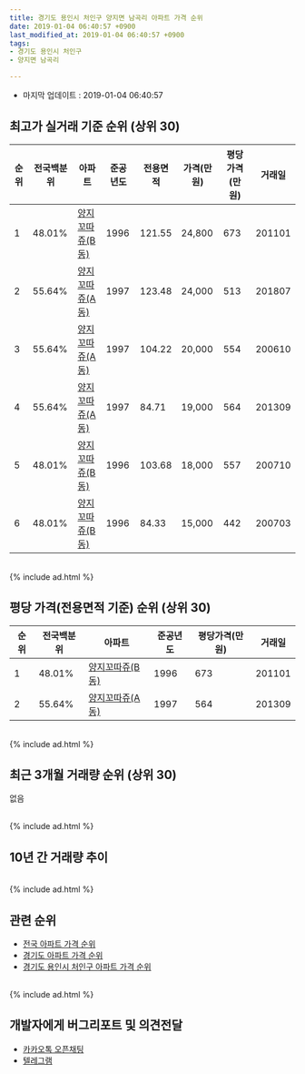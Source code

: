 ```yaml
---
title: 경기도 용인시 처인구 양지면 남곡리 아파트 가격 순위
date: 2019-01-04 06:40:57 +0900
last_modified_at: 2019-01-04 06:40:57 +0900
tags:
- 경기도 용인시 처인구
- 양지면 남곡리

---
```


* 마지막 업데이트 : 2019-01-04 06:40:57

## 최고가 실거래 기준 순위 (상위 30)


|순위|전국백분위|아파트|준공년도|전용면적|가격(만원)|평당가격(만원)|거래일|
|---|---|---|---|---|---|---|---|
|1|48.01%|[양지꼬따쥬(B동)](https://search.naver.com/search.naver?query=%EA%B2%BD%EA%B8%B0%EB%8F%84+%EC%9A%A9%EC%9D%B8%EC%8B%9C+%EC%B2%98%EC%9D%B8%EA%B5%AC+%EC%96%91%EC%A7%80%EB%A9%B4+%EB%82%A8%EA%B3%A1%EB%A6%AC+%EC%96%91%EC%A7%80%EA%BC%AC%EB%94%B0%EC%A5%AC%28B%EB%8F%99%29)|1996|121.55|24,800|673|201101|
|2|55.64%|[양지꼬따쥬(A동)](https://search.naver.com/search.naver?query=%EA%B2%BD%EA%B8%B0%EB%8F%84+%EC%9A%A9%EC%9D%B8%EC%8B%9C+%EC%B2%98%EC%9D%B8%EA%B5%AC+%EC%96%91%EC%A7%80%EB%A9%B4+%EB%82%A8%EA%B3%A1%EB%A6%AC+%EC%96%91%EC%A7%80%EA%BC%AC%EB%94%B0%EC%A5%AC%28A%EB%8F%99%29)|1997|123.48|24,000|513|201807|
|3|55.64%|[양지꼬따쥬(A동)](https://search.naver.com/search.naver?query=%EA%B2%BD%EA%B8%B0%EB%8F%84+%EC%9A%A9%EC%9D%B8%EC%8B%9C+%EC%B2%98%EC%9D%B8%EA%B5%AC+%EC%96%91%EC%A7%80%EB%A9%B4+%EB%82%A8%EA%B3%A1%EB%A6%AC+%EC%96%91%EC%A7%80%EA%BC%AC%EB%94%B0%EC%A5%AC%28A%EB%8F%99%29)|1997|104.22|20,000|554|200610|
|4|55.64%|[양지꼬따쥬(A동)](https://search.naver.com/search.naver?query=%EA%B2%BD%EA%B8%B0%EB%8F%84+%EC%9A%A9%EC%9D%B8%EC%8B%9C+%EC%B2%98%EC%9D%B8%EA%B5%AC+%EC%96%91%EC%A7%80%EB%A9%B4+%EB%82%A8%EA%B3%A1%EB%A6%AC+%EC%96%91%EC%A7%80%EA%BC%AC%EB%94%B0%EC%A5%AC%28A%EB%8F%99%29)|1997|84.71|19,000|564|201309|
|5|48.01%|[양지꼬따쥬(B동)](https://search.naver.com/search.naver?query=%EA%B2%BD%EA%B8%B0%EB%8F%84+%EC%9A%A9%EC%9D%B8%EC%8B%9C+%EC%B2%98%EC%9D%B8%EA%B5%AC+%EC%96%91%EC%A7%80%EB%A9%B4+%EB%82%A8%EA%B3%A1%EB%A6%AC+%EC%96%91%EC%A7%80%EA%BC%AC%EB%94%B0%EC%A5%AC%28B%EB%8F%99%29)|1996|103.68|18,000|557|200710|
|6|48.01%|[양지꼬따쥬(B동)](https://search.naver.com/search.naver?query=%EA%B2%BD%EA%B8%B0%EB%8F%84+%EC%9A%A9%EC%9D%B8%EC%8B%9C+%EC%B2%98%EC%9D%B8%EA%B5%AC+%EC%96%91%EC%A7%80%EB%A9%B4+%EB%82%A8%EA%B3%A1%EB%A6%AC+%EC%96%91%EC%A7%80%EA%BC%AC%EB%94%B0%EC%A5%AC%28B%EB%8F%99%29)|1996|84.33|15,000|442|200703|


<br>
{% include ad.html %}
<br>

## 평당 가격(전용면적 기준) 순위 (상위 30)


|순위|전국백분위|아파트|준공년도|평당가격(만원)|거래일|
|---|---|---|---|---|---|
|1|48.01%|[양지꼬따쥬(B동)](https://search.naver.com/search.naver?query=%EA%B2%BD%EA%B8%B0%EB%8F%84+%EC%9A%A9%EC%9D%B8%EC%8B%9C+%EC%B2%98%EC%9D%B8%EA%B5%AC+%EC%96%91%EC%A7%80%EB%A9%B4+%EB%82%A8%EA%B3%A1%EB%A6%AC+%EC%96%91%EC%A7%80%EA%BC%AC%EB%94%B0%EC%A5%AC%28B%EB%8F%99%29)|1996|673|201101|
|2|55.64%|[양지꼬따쥬(A동)](https://search.naver.com/search.naver?query=%EA%B2%BD%EA%B8%B0%EB%8F%84+%EC%9A%A9%EC%9D%B8%EC%8B%9C+%EC%B2%98%EC%9D%B8%EA%B5%AC+%EC%96%91%EC%A7%80%EB%A9%B4+%EB%82%A8%EA%B3%A1%EB%A6%AC+%EC%96%91%EC%A7%80%EA%BC%AC%EB%94%B0%EC%A5%AC%28A%EB%8F%99%29)|1997|564|201309|


<br>
{% include ad.html %}
<br>

## 최근 3개월 거래량 순위 (상위 30)

없음

<br>
{% include ad.html %}
<br>

## 10년 간 거래량 추이


<div style="width:100%;">
    <canvas id="deal_progress" height="250"></canvas>
</div>

<script>
new Chart(document.getElementById("deal_progress"), {
    type: 'line',
    data: {
        labels: ['200901','200902','200903','200904','200905','200906','200907','200908','200909','200910','200911','200912','201001','201002','201003','201004','201005','201006','201007','201008','201009','201010','201011','201012','201101','201102','201103','201104','201105','201106','201107','201108','201109','201110','201111','201112','201201','201202','201203','201204','201205','201206','201207','201208','201209','201210','201211','201212','201301','201302','201303','201304','201305','201306','201307','201308','201309','201310','201311','201312','201401','201402','201403','201404','201405','201406','201407','201408','201409','201410','201411','201412','201501','201502','201503','201504','201505','201506','201507','201508','201509','201510','201511','201512','201601','201602','201603','201604','201605','201606','201607','201608','201609','201610','201611','201612','201701','201702','201703','201704','201705','201706','201707','201708','201709','201710','201711','201712','201801','201802','201803','201804','201805','201806','201807','201808','201809','201810','201811','201812','201901'],
        datasets: [{
            label: '실거래 수',
            pointRadius: 1,
            data: [0, 0, 0, 0, 0, 0, 0, 0, 0, 0, 0, 0, 0, 0, 1, 0, 0, 0, 0, 0, 0, 0, 0, 0, 1, 0, 0, 0, 0, 0, 1, 0, 1, 0, 0, 0, 0, 0, 0, 0, 0, 0, 0, 0, 0, 0, 0, 0, 0, 0, 0, 0, 0, 0, 0, 0, 1, 0, 0, 0, 0, 0, 0, 0, 0, 0, 0, 0, 0, 0, 0, 0, 0, 0, 1, 0, 0, 0, 0, 0, 0, 0, 0, 0, 0, 0, 0, 1, 0, 2, 1, 0, 0, 0, 0, 0, 0, 0, 0, 0, 0, 0, 0, 0, 0, 0, 0, 0, 0, 0, 0, 0, 0, 0, 1, 0, 0, 0, 0, 0, 0],
            borderColor: "rgba(255, 201, 14, 1)",
            backgroundColor: "rgba(255, 201, 14, 0.5)",
            fill: true,
        }]
    },
    options: {
        responsive: true,
        title: {
            display: true,
            text: '10년간 거래량 추이'
        },
        tooltips: {
            mode: 'index',
            intersect: false,
        },
        hover: {
            mode: 'nearest',
            intersect: true
        },
        scales: {
            xAxes: [{
                display: true,
                scaleLabel: {
                    display: true,
                    labelString: '년/월'
                }
            }],
            yAxes: [{
                display: true,
                ticks: {
                    suggestedMin: 0,
                },
                scaleLabel: {
                    display: true,
                    labelString: '실거래 수'
                }
            }]
        }
    }
});

</script>


<br>
{% include ad.html %}
<br>

## 관련 순위

- [전국 아파트 가격 순위](https://inasie.github.io/apt-ranking/전국)
- [경기도 아파트 가격 순위](https://inasie.github.io/apt-ranking/경기도)
- [경기도 용인시 처인구 아파트 가격 순위](https://inasie.github.io/apt-ranking/경기도-용인시-처인구)


<br>
{% include ad.html %}
<br>

## 개발자에게 버그리포트 및 의견전달

- [카카오톡 오픈채팅](https://open.kakao.com/o/gLJUAP4)
- [텔레그램](https://t.me/inasie)

